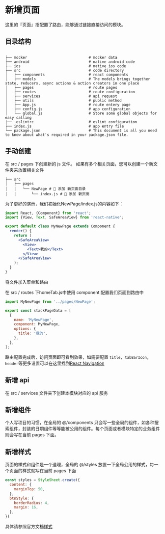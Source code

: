 # 新增页面

这里的『页面』指配置了路由，能够通过链接直接访问的模块。

## 目录结构

```

├── mocker                            # mocker data
├── android                           # native android code
├── ios                               # native ios code
├── src                               # code directory
│   ├── components                    # react components
│   ├── models                        # The models brings together state, reducers, async actions & action creators in one place
│   ├── pages                         # route pages
│   ├── routes                        # route configuration
│   ├── services                      # api request
│   ├── utils                         # public method
│   ├── App.js                        # route entery page
│   ├── config.js                     # app configuration
│   └── global.js                     # Store some global objects for easy calling
├── .eslintrc                         # eslint configuration
├── index.js                          # app entry file
└── package.json                      # This document is all you need to know about what’s required in your package.json file.
```

## 手动创建

在 src / pages 下创建新的 js 文件。 如果有多个相关页面，您可以创建一个新文件夹来放置相关文件

```
├── src
│   ├── pages
│   │   └── NewPage # 📑 添加 新页面目录
│   │       └── index.js # 📑 添加 新页面
```

为了更好的演示，我们初始化NewPage/index.js的内容如下：
```jsx
import React, {Component} from 'react';
import {View, Text, SafeAreaView} from 'react-native';

export default class MyNewPage extends Component {
  render() {
    return (
      <SafeAreaView>
        <View>
          <Text>我的</Text>
        </View>
      </SafeAreaView>
    );
  }
}
```
将文件加入菜单和路由

在 src / routes 下homeTab.js中使用 component 配置我们页面到路由中
```jsx
import MyNewPage from '../pages/NewPage';

export const stackPageData = [
  {
    name: 'MyNewPage',
    component: MyNewPage,
    options: {
      title: '我的',
    },
  },
];
```
路由配置完成后，访问页面即可看到效果，如需要配置 `title`，`tabBarIcon`，`header`等更多设置可以在这里找到[React Navigation](https://reactnavigation.org/docs/stack-navigator/)

## 新增 api

在 src / services 文件夹下创建本模块对应的 api 服务

## 新增组件

个人写项目的习惯，在全局的 @/components 只会写一些全局的组件，如各种搜索组件，封装的日期组件等等能被公用的组件。每个页面或者模块特定的业务组件则会写在当前 pages 下面。

## 新增样式

页面的样式和组件是一个道理，全局的 @/styles 放置一下全局公用的样式，每一个页面的样式就写在当前 pages 下面
```jsx
const styles = StyleSheet.create({
  content: {
    marginTop: 50,
  },
  btnStyle: {
    borderRadius: 4,
    margin: 16,
  },
})
```
具体请参照官方文档[样式](https://reactnative.cn/docs/style)
